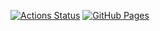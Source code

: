 [![Actions Status](https://github.com/naoya675/rust-library/workflows/verify/badge.svg)](https://github.com/naoya675/rust-library/actions)
[![GitHub Pages](https://img.shields.io/static/v1?label=GitHub+Pages&message=+&color=brightgreen&logo=github)](https://naoya675.github.io/rust-library/)
